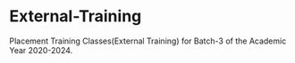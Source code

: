# External-Training
Placement Training Classes(External Training) for Batch-3 of the Academic Year 2020-2024.
